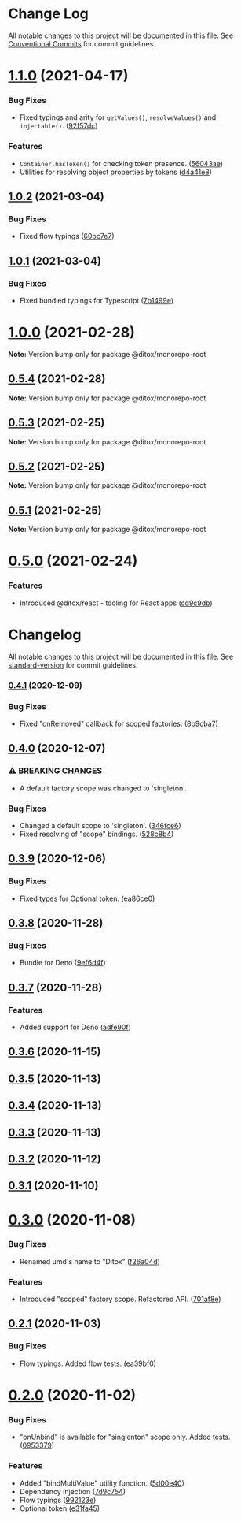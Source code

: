 # Change Log

All notable changes to this project will be documented in this file.
See [Conventional Commits](https://conventionalcommits.org) for commit guidelines.

# [1.1.0](https://github.com/mnasyrov/ditox/compare/v1.0.2...v1.1.0) (2021-04-17)


### Bug Fixes

* Fixed typings and arity for `getValues()`, `resolveValues()` and `injectable()`. ([92f57dc](https://github.com/mnasyrov/ditox/commit/92f57dcc1777c4c622d61c68196db3d48f3fa186))


### Features

* `Container.hasToken()` for checking token presence. ([56043ae](https://github.com/mnasyrov/ditox/commit/56043aec494481cc624b30d81e33df33a8273e63))
* Utilities for resolving object properties by tokens ([d4a41e8](https://github.com/mnasyrov/ditox/commit/d4a41e8d777540905a4bc15fc22bcb06a85cf90a))





## [1.0.2](https://github.com/mnasyrov/ditox/compare/v1.0.1...v1.0.2) (2021-03-04)


### Bug Fixes

* Fixed flow typings ([60bc7e7](https://github.com/mnasyrov/ditox/commit/60bc7e76c987d713edb61ee967b4dc88ad1f0f8e))





## [1.0.1](https://github.com/mnasyrov/ditox/compare/v1.0.0...v1.0.1) (2021-03-04)


### Bug Fixes

* Fixed bundled typings for Typescript ([7b1499e](https://github.com/mnasyrov/ditox/commit/7b1499e7cf1506f24f72387d83a055e6a4d3c336))





# [1.0.0](https://github.com/mnasyrov/ditox/compare/v0.5.4...v1.0.0) (2021-02-28)

**Note:** Version bump only for package @ditox/monorepo-root





## [0.5.4](https://github.com/mnasyrov/ditox/compare/v0.5.3...v0.5.4) (2021-02-28)

**Note:** Version bump only for package @ditox/monorepo-root





## [0.5.3](https://github.com/mnasyrov/ditox/compare/v0.5.2...v0.5.3) (2021-02-25)

**Note:** Version bump only for package @ditox/monorepo-root





## [0.5.2](https://github.com/mnasyrov/ditox/compare/v0.5.1...v0.5.2) (2021-02-25)

**Note:** Version bump only for package @ditox/monorepo-root





## [0.5.1](https://github.com/mnasyrov/ditox/compare/v0.5.0...v0.5.1) (2021-02-25)

**Note:** Version bump only for package @ditox/monorepo-root





# [0.5.0](https://github.com/mnasyrov/ditox/compare/v0.4.1...v0.5.0) (2021-02-24)


### Features

* Introduced @ditox/react - tooling for React apps ([cd9c9db](https://github.com/mnasyrov/ditox/commit/cd9c9db9d65fda468f0e740c49e090757f1ac73a))





# Changelog

All notable changes to this project will be documented in this file. See [standard-version](https://github.com/conventional-changelog/standard-version) for commit guidelines.

### [0.4.1](https://github.com/mnasyrov/ditox/compare/v0.4.0...v0.4.1) (2020-12-09)


### Bug Fixes

* Fixed "onRemoved" callback for scoped factories. ([8b9cba7](https://github.com/mnasyrov/ditox/commit/8b9cba79ec211c328dafdd7c77ba760cc324855a))

## [0.4.0](https://github.com/mnasyrov/ditox/compare/v0.3.9...v0.4.0) (2020-12-07)


### ⚠ BREAKING CHANGES

* A default factory scope was changed to 'singleton'.

### Bug Fixes

* Changed a default scope to 'singleton'. ([346fce6](https://github.com/mnasyrov/ditox/commit/346fce68b03fe452224b8c0646d340285b6bd082))
* Fixed resolving of "scope" bindings. ([528c8b4](https://github.com/mnasyrov/ditox/commit/528c8b4eb832ffc7fb147549c03075fb7fe6b9df))



## [0.3.9](https://github.com/mnasyrov/ditox/compare/v0.3.8...v0.3.9) (2020-12-06)


### Bug Fixes

* Fixed types for Optional token. ([ea86ce0](https://github.com/mnasyrov/ditox/commit/ea86ce05c30606741a4ee9dc99d5496108e2a61b))



## [0.3.8](https://github.com/mnasyrov/ditox/compare/v0.3.7...v0.3.8) (2020-11-28)


### Bug Fixes

* Bundle for Deno ([9ef6d4f](https://github.com/mnasyrov/ditox/commit/9ef6d4fbc08cc8aa3bb320a9e445686e0732e4ba))



## [0.3.7](https://github.com/mnasyrov/ditox/compare/v0.3.6...v0.3.7) (2020-11-28)


### Features

* Added support for Deno ([adfe90f](https://github.com/mnasyrov/ditox/commit/adfe90ffc99ccfc7d3c03045d1f91b4d5071dc1d))



## [0.3.6](https://github.com/mnasyrov/ditox/compare/v0.3.5...v0.3.6) (2020-11-15)



## [0.3.5](https://github.com/mnasyrov/ditox/compare/v0.3.4...v0.3.5) (2020-11-13)



## [0.3.4](https://github.com/mnasyrov/ditox/compare/v0.3.3...v0.3.4) (2020-11-13)



## [0.3.3](https://github.com/mnasyrov/ditox/compare/v0.3.2...v0.3.3) (2020-11-13)



## [0.3.2](https://github.com/mnasyrov/ditox/compare/v0.3.1...v0.3.2) (2020-11-12)



## [0.3.1](https://github.com/mnasyrov/ditox/compare/v0.3.0...v0.3.1) (2020-11-10)



# [0.3.0](https://github.com/mnasyrov/ditox/compare/v0.2.1...v0.3.0) (2020-11-08)


### Bug Fixes

* Renamed umd's name to "Ditox" ([f26a04d](https://github.com/mnasyrov/ditox/commit/f26a04d0fc92e6b242649f5dd0688b57a8ffde11))


### Features

* Introduced "scoped" factory scope. Refactored API. ([701af8e](https://github.com/mnasyrov/ditox/commit/701af8e19d113dc40a0e6c2e086f14b14e00a536))



## [0.2.1](https://github.com/mnasyrov/ditox/compare/v0.2.0...v0.2.1) (2020-11-03)


### Bug Fixes

* Flow typings. Added flow tests. ([ea39bf0](https://github.com/mnasyrov/ditox/commit/ea39bf0c8f6d2b6ec5928f50787aa11e73629d7a))



# [0.2.0](https://github.com/mnasyrov/ditox/compare/7d9c7549355878d792141a2eef9fb857f0402e46...v0.2.0) (2020-11-02)


### Bug Fixes

* "onUnbind" is available for "singlenton" scope only. Added tests. ([0953379](https://github.com/mnasyrov/ditox/commit/0953379aaefd25763ecfdb903761d1e1b5fd8e01))


### Features

* Added "bindMultiValue" utility function. ([5d00e40](https://github.com/mnasyrov/ditox/commit/5d00e40e8a6ba9d891443c50fccbf74698ddfb11))
* Dependency injection ([7d9c754](https://github.com/mnasyrov/ditox/commit/7d9c7549355878d792141a2eef9fb857f0402e46))
* Flow typings ([992123e](https://github.com/mnasyrov/ditox/commit/992123ead2f0e7860a6193e3d04252523c5d3c10))
* Optional token ([e31fa45](https://github.com/mnasyrov/ditox/commit/e31fa452a971df82c3ea8a645156235955300e8a))
